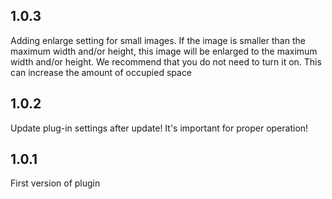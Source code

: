 ## 1.0.3

Adding enlarge setting for small images. If the image is smaller than the maximum width and/or height, this image will be enlarged to the maximum width and/or height. We recommend that you do not need to turn it on. This can increase the amount of occupied space

## 1.0.2

Update plug-in settings after update! It's important for proper operation!

## 1.0.1

First version of plugin